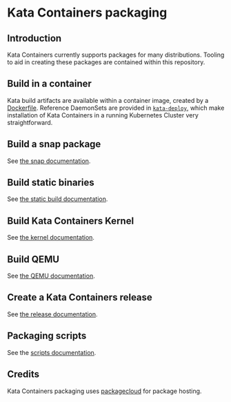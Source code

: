 # Kata Containers packaging

## Introduction

Kata Containers currently supports packages for many distributions. Tooling to
aid in creating these packages are contained within this repository.

## Build in a container

Kata build artifacts are available within a container image, created by a
[Dockerfile](kata-deploy/Dockerfile). Reference DaemonSets are provided in
[`kata-deploy`](kata-deploy), which make installation of Kata Containers in a
running Kubernetes Cluster very straightforward.

## Build a snap package

See [the snap documentation](../../snap).

## Build static binaries

See [the static build documentation](static-build).

## Build Kata Containers Kernel

See [the kernel documentation](kernel).

## Build QEMU

See [the QEMU documentation](qemu).

## Create a Kata Containers release

See [the release documentation](release).

## Packaging scripts

See the [scripts documentation](scripts).

## Credits

Kata Containers packaging uses [packagecloud](https://packagecloud.io) for
package hosting.
